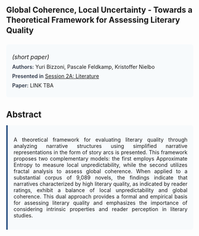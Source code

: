 
<style>    
    h2 {
        margin-top: 0;
        margin-bottom: 1.5rem;
        line-height: 1.3;
    }
    
    h3 {
        margin-top: 2rem;
        margin-bottom: 1rem;
        font-size: 1.4rem;
        font-weight:bold;
    }
    
    .metadata {
        background-color: #f7fafc;
        padding: 1rem;
        border-radius: 6px;
        margin-bottom: 2rem;
    }
    
    .metadata p {
        margin: 0.5rem 0;
    }
    
    .abstract {
        text-align: justify;
        padding: 1rem;
        background-color: #f7fafc;
        border-left: 4px solid #2c5282;
        border-radius: 0 6px 6px 0;
    }
    
    strong {
        color: #2d3748;
        font-weight: 600;
    }
</style>
<main role="main">
<h2>Global Coherence, Local Uncertainty - Towards a Theoretical Framework for Assessing Literary Quality</h2>

<section class="metadata">
<p style='font-size:1rem'><i>(short paper)</i></p>
<p><strong>Authors:</strong> Yuri Bizzoni, Pascale Feldkamp, Kristoffer Nielbo</p>
<p><strong>Presented in</strong> <a href="/programme/#session2A">Session 2A: Literature</a></p>
<p><strong>Paper:</strong> LINK TBA</p>
</section>

<section>
<h3>Abstract</h3>
<div class="abstract">
<p>A theoretical framework for evaluating literary quality through analyzing narrative structures using simplified narrative representations in the form of story arcs is presented. This framework proposes two complementary models: the first employs Approximate Entropy to measure local unpredictability, while the second utilizes fractal analysis to assess global coherence. When applied to a substantial corpus of 9,089 novels, the findings indicate that narratives characterized by high literary quality, as indicated by reader ratings, exhibit a balance of local unpredictability and global coherence. This dual approach provides a formal and empirical basis for assessing literary quality and emphasizes the importance of considering intrinsic properties and reader perception in literary studies.</p>
</div>
</section>
</main>